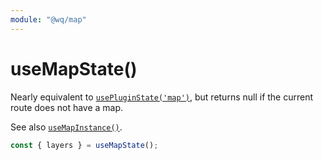 ```yaml
---
module: "@wq/map"
---
```


# useMapState()

Nearly equivalent to [`usePluginState('map')`][usePluginState], but returns null if the current route does not have a map.

See also [`useMapInstance()`][useMapInstance].

```js
const { layers } = useMapState();
```

[usePluginState]: ./usePluginState.md
[useMapInstance]: ./useMapInstance.md
